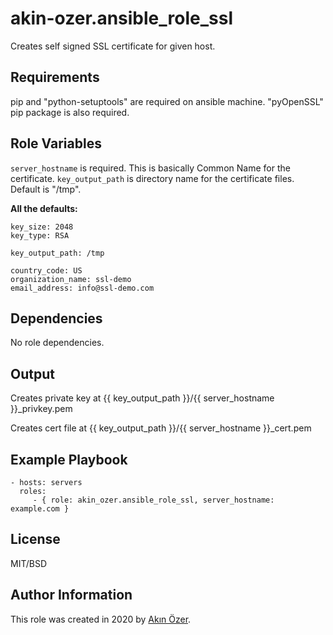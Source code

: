 **akin-ozer.ansible_role_ssl**
=========

Creates self signed SSL certificate for given host.

**Requirements**
------------

pip and "python-setuptools" are required on ansible machine. "pyOpenSSL" pip package is also required.  

**Role Variables**
--------------

`server_hostname` is required. This is basically Common Name for the certificate.
`key_output_path` is directory name for the certificate files. Default is "/tmp".

**All the defaults:**
```
key_size: 2048
key_type: RSA

key_output_path: /tmp

country_code: US
organization_name: ssl-demo
email_address: info@ssl-demo.com
```

**Dependencies**
------------

No role dependencies.

**Output**
------------

Creates private key at {{ key_output_path }}/{{ server_hostname }}_privkey.pem

Creates cert file at {{ key_output_path }}/{{ server_hostname }}_cert.pem

**Example Playbook**
----------------

    - hosts: servers
      roles:
         - { role: akin_ozer.ansible_role_ssl, server_hostname: example.com }

**License**
-------

MIT/BSD

**Author Information**
------------------

This role was created in 2020 by [Akın Özer](https://github.com/akin-ozer).
